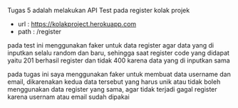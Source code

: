 Tugas 5 adalah melakukan API Test pada register kolak projek
- url : https://kolakproject.herokuapp.com
- path : /register

pada test ini menggunakan faker untuk data register agar data yang di inputkan selalu random dan baru, sehingga saat register code yang didapat yaitu 201 berhasil register dan tidak 400 karena data yang di inputkan sama

pada tugas ini saya menggunakan faker untuk membuat data username dan email, dikarenakan kedua data tersebut yang harus unik atau tidak boleh menggunakan data register yang sama, agar tidak terjadi gagal register karena usernam atau email sudah dipakai
